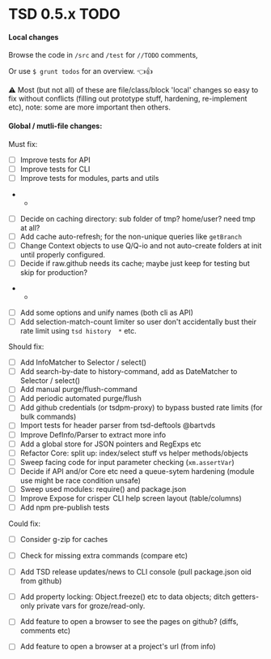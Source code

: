 # TSD 0.5.x TODO

#### Local changes

Browse the code in `/src` and `/test` for `//TODO` comments,

Or use `$ grunt todos` for an overview. :point_left::+1:

:warning: Most (but not all) of these are file/class/block 'local' changes so easy to fix without conflicts (filling out prototype stuff, hardening, re-implement etc), note: some are more important then others.

#### Global / mutli-file changes:

Must fix:

* [ ] Improve tests for API
* [ ] Improve tests for CLI
* [ ] Improve tests for modules, parts and utils
* -
* [ ] Decide on caching directory: sub folder of tmp? home/user? need tmp at all?
* [ ] Add cache auto-refresh; for the non-unique queries like `getBranch`
* [ ] Change Context objects to use Q/Q-io and not auto-create folders at init until properly configured.
* [ ] Decide if raw.github needs its cache; maybe just keep for testing but skip for production?
* -
* [ ] Add some options and unify names (both cli as API)
* [ ] Add selection-match-count limiter so user don't accidentally bust their rate limit using `tsd history  *` etc.

Should fix:

* [ ] Add InfoMatcher to Selector / select()
* [ ] Add search-by-date to history-command, add as DateMatcher to Selector / select()
* [ ] Add manual purge/flush-command
* [ ] Add periodic automated purge/flush
* [ ] Add github credentials (or tsdpm-proxy) to bypass busted rate limits (for bulk commands)  
* [ ] Import tests for header parser from tsd-deftools @bartvds
* [ ] Improve DefInfo/Parser to extract more info
* [ ] Add a global store for JSON pointers and RegExps etc
* [ ] Refactor Core: split up: index/select stuff vs helper methods/objects
* [ ] Sweep facing code for input parameter checking (`xm.assertVar`)
* [ ] Decide if API and/or Core etc need a queue-sytem hardening (module use might be race condition unsafe)
* [ ] Sweep used modules: require() and package.json
* [ ] Improve Expose for crisper CLI help screen layout (table/columns)
* [ ] Add npm pre-publish tests

Could fix:

* [ ] Consider g-zip for caches
* [ ] Check for missing extra commands (compare etc)
* [ ] Add TSD release updates/news to CLI console (pull package.json oid from github)
* [ ] Add property locking: Object.freeze() etc to data objects; ditch getters-only private vars for groze/read-only.
* [ ] Add feature to open a browser to see the pages on github? (diffs, comments etc)
* [ ] Add feature to open a browser at a project's url (from info)



